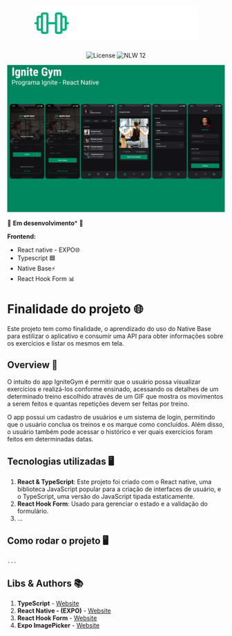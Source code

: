 <h1 align="center">
  <img alt="IgniteGym" src="https://github.com/FabricioAllves/Ignite_gym/blob/main/src/assets/logo.svg" />
</h1>

<p align="center">
  <img alt="License" src="https://img.shields.io/static/v1?label=license&message=MIT&color=5636D3&labelColor=0A1033">

 <img src="https://img.shields.io/static/v1?label=Ignite&message=ReactNative&color=5636D3&labelColor=0A1033" alt="NLW 12" />
</p>

<img alt="gif-cell" src="https://github.com/FabricioAllves/Ignite_gym/blob/main/src/assets/IgniteGym_logoHeadme.png"/>

🚧 **Em desenvolvimento*** 🚧


**Frontend:**

- React native - EXPO🌐
- Typescript 🟦
- Native Base⚡
- React Hook Form 📊

# Finalidade do projeto 🌐
    
Este projeto tem como finalidade, o aprendizado do uso do Native Base para estilizar o aplicativo e consumir uma API para obter informações sobre os exercícios e listar os mesmos em tela.

## Overview 🎯

O intuito do app IgniteGym é permitir que o usuário possa visualizar exercícios e realizá-los conforme ensinado, acessando os detalhes de um determinado treino escolhido através de um GIF que mostra os movimentos a serem feitos e quantas repetições devem ser feitas por treino.

O app possui um cadastro de usuários e um sistema de login, permitindo que o usuário conclua os treinos e os marque como concluídos. Além disso, o usuário também pode acessar o histórico e ver quais exercícios foram feitos em determinadas datas.



## Tecnologias utilizadas 🖥️

1. **React & TypeScript**: Este projeto foi criado com o React native, uma biblioteca JavaScript popular para a criação de interfaces de usuário, e o TypeScript, uma versão do JavaScript tipada estaticamente.
2. **React Hook Form**: Usado para gerenciar o estado e a validação do formulário.
3. ...


## Como rodar o projeto 🖥️

``
...
``




## Libs & Authors 📚

1. **TypeScript** - [Website](https://www.typescriptlang.org/)
2. **React Native - (EXPO)** - [Website](https://expo.dev/)
3. **React Hook Form** - [Website](https://react-hook-form.com/)  
4. **Expo ImagePicker** - [Website](https://docs.expo.dev/versions/latest/sdk/imagepicker/)


